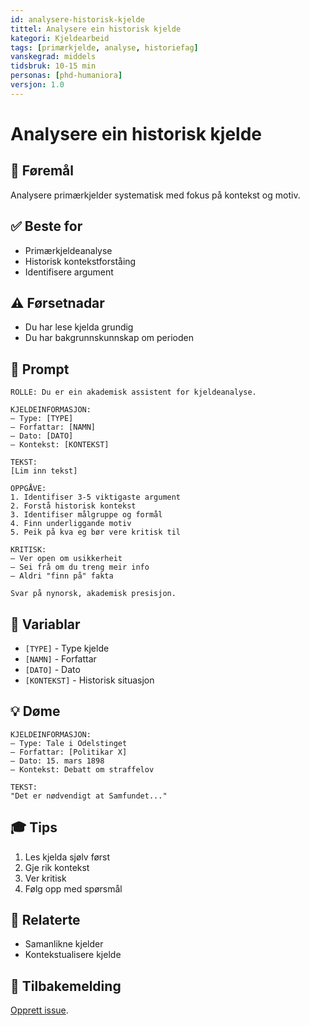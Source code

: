 ```yaml
---
id: analysere-historisk-kjelde
tittel: Analysere ein historisk kjelde
kategori: Kjeldearbeid
tags: [primærkjelde, analyse, historiefag]
vanskegrad: middels
tidsbruk: 10-15 min
personas: [phd-humaniora]
versjon: 1.0
---
```


# Analysere ein historisk kjelde

## 🎯 Føremål

Analysere primærkjelder systematisk med fokus på kontekst og motiv.

## ✅ Beste for

- Primærkjeldeanalyse
- Historisk kontekstforståing
- Identifisere argument

## ⚠️ Førsetnadar

- Du har lese kjelda grundig
- Du har bakgrunnskunnskap om perioden

## 📝 Prompt

```
ROLLE: Du er ein akademisk assistent for kjeldeanalyse.

KJELDEINFORMASJON:
– Type: [TYPE]
– Forfattar: [NAMN]
– Dato: [DATO]
– Kontekst: [KONTEKST]

TEKST:
[Lim inn tekst]

OPPGÅVE:
1. Identifiser 3-5 viktigaste argument
2. Forstå historisk kontekst
3. Identifiser målgruppe og formål
4. Finn underliggande motiv
5. Peik på kva eg bør vere kritisk til

KRITISK:
– Ver open om usikkerheit
– Sei frå om du treng meir info
– Aldri "finn på" fakta

Svar på nynorsk, akademisk presisjon.
```

## 🔧 Variablar

- `[TYPE]` - Type kjelde
- `[NAMN]` - Forfattar
- `[DATO]` - Dato
- `[KONTEKST]` - Historisk situasjon

## 💡 Døme

```
KJELDEINFORMASJON:
– Type: Tale i Odelstinget
– Forfattar: [Politikar X]
– Dato: 15. mars 1898
– Kontekst: Debatt om straffelov

TEKST:
"Det er nødvendigt at Samfundet..."
```

## 🎓 Tips

1. Les kjelda sjølv først
2. Gje rik kontekst
3. Ver kritisk
4. Følg opp med spørsmål

## 🔗 Relaterte

- Samanlikne kjelder
- Kontekstualisere kjelde

## 🤝 Tilbakemelding

[Opprett issue](../../issues/new).